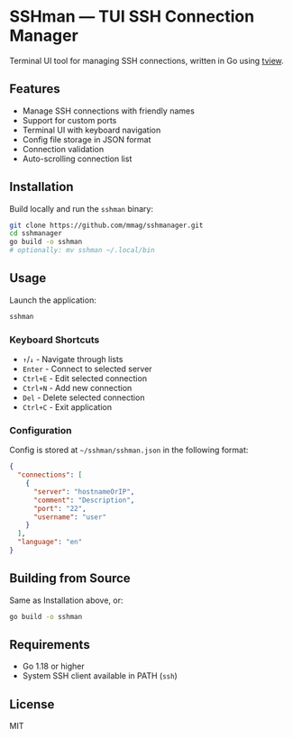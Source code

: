 # SSHman — TUI SSH Connection Manager

Terminal UI tool for managing SSH connections, written in Go using [tview](https://github.com/rivo/tview).

## Features

- Manage SSH connections with friendly names
- Support for custom ports
- Terminal UI with keyboard navigation
- Config file storage in JSON format
- Connection validation
- Auto-scrolling connection list

## Installation

Build locally and run the `sshman` binary:

```bash
git clone https://github.com/mmag/sshmanager.git
cd sshmanager
go build -o sshman
# optionally: mv sshman ~/.local/bin
```

## Usage

Launch the application:

```bash
sshman
```

### Keyboard Shortcuts

- `↑`/`↓` - Navigate through lists
- `Enter` - Connect to selected server
- `Ctrl+E` - Edit selected connection
- `Ctrl+N` - Add new connection
- `Del` - Delete selected connection
- `Ctrl+C` - Exit application

### Configuration

Config is stored at `~/sshman/sshman.json` in the following format:

```json
{
  "connections": [
    {
      "server": "hostnameOrIP",
      "comment": "Description",
      "port": "22",
      "username": "user"
    }
  ],
  "language": "en"
}
```

## Building from Source

Same as Installation above, or:

```bash
go build -o sshman
```

## Requirements

- Go 1.18 or higher
- System SSH client available in PATH (`ssh`)

## License

MIT
